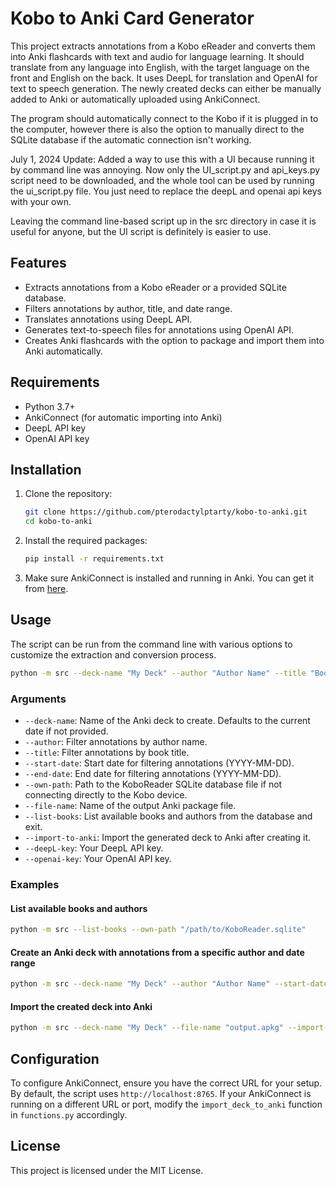 # Kobo to Anki Card Generator

This project extracts annotations from a Kobo eReader and converts them into Anki flashcards with text and audio for language learning. It should translate from any language into English, with the target language on the front and English on the back. It uses DeepL for translation and OpenAI for text to speech generation. The newly created decks can either be manually added to Anki or automatically uploaded using AnkiConnect.

The program should automatically connect to the Kobo if it is plugged in to the computer, however there is also the option to manually direct to the SQLite database if the automatic connection isn't working.

July 1, 2024 Update: Added a way to use this with a UI because running it by command line was annoying. Now only the UI_script.py and api_keys.py script need to be downloaded, and the whole tool can be used by running the ui_script.py file. You just need to replace the deepL and openai api keys with your own.

Leaving the command line-based script up in the src directory in case it is useful for anyone, but the UI script is definitely is easier to use. 


## Features

- Extracts annotations from a Kobo eReader or a provided SQLite database.
- Filters annotations by author, title, and date range.
- Translates annotations using DeepL API.
- Generates text-to-speech files for annotations using OpenAI API.
- Creates Anki flashcards with the option to package and import them into Anki automatically.

## Requirements

- Python 3.7+
- AnkiConnect (for automatic importing into Anki)
- DeepL API key
- OpenAI API key

## Installation

1. Clone the repository:
   ```bash
   git clone https://github.com/pterodactylptarty/kobo-to-anki.git
   cd kobo-to-anki
   ```

2. Install the required packages:
   ```bash
   pip install -r requirements.txt
   ```

3. Make sure AnkiConnect is installed and running in Anki. You can get it from [here](https://ankiweb.net/shared/info/2055492159).

## Usage

The script can be run from the command line with various options to customize the extraction and conversion process.

```bash
python -m src --deck-name "My Deck" --author "Author Name" --title "Book Title" --start-date "2024-01-01" --end-date "2024-01-31" --own-path "/path/to/KoboReader.sqlite" --file-name "output.apkg" --list-books --import-to-anki --deepL-key "your-deepl-key" --openai-key "your-openai-key"
```

### Arguments

- `--deck-name`: Name of the Anki deck to create. Defaults to the current date if not provided.
- `--author`: Filter annotations by author name.
- `--title`: Filter annotations by book title.
- `--start-date`: Start date for filtering annotations (YYYY-MM-DD).
- `--end-date`: End date for filtering annotations (YYYY-MM-DD).
- `--own-path`: Path to the KoboReader SQLite database file if not connecting directly to the Kobo device.
- `--file-name`: Name of the output Anki package file.
- `--list-books`: List available books and authors from the database and exit. 
- `--import-to-anki`: Import the generated deck to Anki after creating it.
- `--deepL-key`: Your DeepL API key.
- `--openai-key`: Your OpenAI API key.

### Examples

#### List available books and authors
```bash
python -m src --list-books --own-path "/path/to/KoboReader.sqlite"
```

#### Create an Anki deck with annotations from a specific author and date range
```bash
python -m src --deck-name "My Deck" --author "Author Name" --start-date "2024-01-01" --end-date "2024-01-31" --deepL-key "your-deepl-key" --openai-key "your-openai-key"
```

#### Import the created deck into Anki
```bash
python -m src --deck-name "My Deck" --file-name "output.apkg" --import-to-anki --deepL-key "your-deepl-key" --openai-key "your-openai-key"
```


## Configuration

To configure AnkiConnect, ensure you have the correct URL for your setup. By default, the script uses `http://localhost:8765`. If your AnkiConnect is running on a different URL or port, modify the `import_deck_to_anki` function in `functions.py` accordingly.

## License

This project is licensed under the MIT License.
